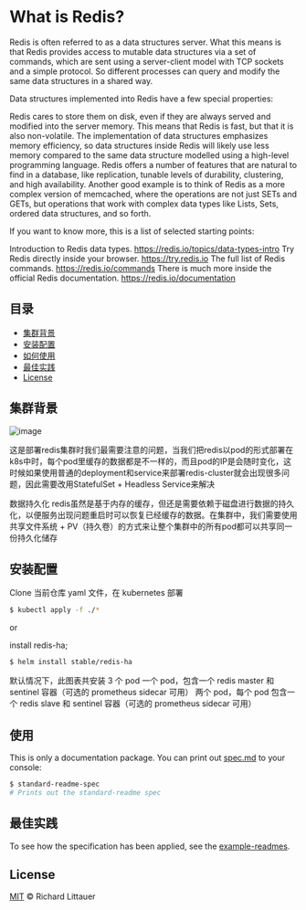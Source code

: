 # What is Redis?


Redis is often referred to as a data structures server. What this means is that Redis provides access to mutable data structures via a set of commands, which are sent using a server-client model with TCP sockets and a simple protocol. So different processes can query and modify the same data structures in a shared way.

Data structures implemented into Redis have a few special properties:

Redis cares to store them on disk, even if they are always served and modified into the server memory. This means that Redis is fast, but that it is also non-volatile.
The implementation of data structures emphasizes memory efficiency, so data structures inside Redis will likely use less memory compared to the same data structure modelled using a high-level programming language.
Redis offers a number of features that are natural to find in a database, like replication, tunable levels of durability, clustering, and high availability.
Another good example is to think of Redis as a more complex version of memcached, where the operations are not just SETs and GETs, but operations that work with complex data types like Lists, Sets, ordered data structures, and so forth.

If you want to know more, this is a list of selected starting points:

Introduction to Redis data types. https://redis.io/topics/data-types-intro
Try Redis directly inside your browser. https://try.redis.io
The full list of Redis commands. https://redis.io/commands
There is much more inside the official Redis documentation. https://redis.io/documentation


## 目录

- [集群背景](#集群背景)
- [安装配置](#安装配置)
- [如何使用](#如何使用)
- [最佳实践](#最佳实践)
- [License](#license)

## 集群背景

![image](https://user-images.githubusercontent.com/96233798/150905201-8402ef35-1023-44b2-a938-e1694a3510ab.png)



这是部署redis集群时我们最需要注意的问题，当我们把redis以pod的形式部署在k8s中时，每个pod里缓存的数据都是不一样的，而且pod的IP是会随时变化，这时候如果使用普通的deployment和service来部署redis-cluster就会出现很多问题，因此需要改用StatefulSet + Headless Service来解决

数据持久化
redis虽然是基于内存的缓存，但还是需要依赖于磁盘进行数据的持久化，以便服务出现问题重启时可以恢复已经缓存的数据。在集群中，我们需要使用共享文件系统 + PV（持久卷）的方式来让整个集群中的所有pod都可以共享同一份持久化储存




## 安装配置

Clone 当前仓库 yaml 文件，在 kubernetes 部署

```sh
$ kubectl apply -f ./*
```
or 

install redis-ha;
```sh
$ helm install stable/redis-ha
```
默认情况下，此图表共安装 3 个 pod
一个 pod，包含一个 redis master 和 sentinel 容器（可选的 prometheus  sidecar 可用）
两个 pod，每个 pod 包含一个 redis slave 和 sentinel 容器（可选的 prometheus sidecar 可用）
## 使用

This is only a documentation package. You can print out [spec.md](spec.md) to your console:

```sh
$ standard-readme-spec
# Prints out the standard-readme spec
```

## 最佳实践

To see how the specification has been applied, see the [example-readmes](example-readmes/).


## License

[MIT](LICENSE) © Richard Littauer
